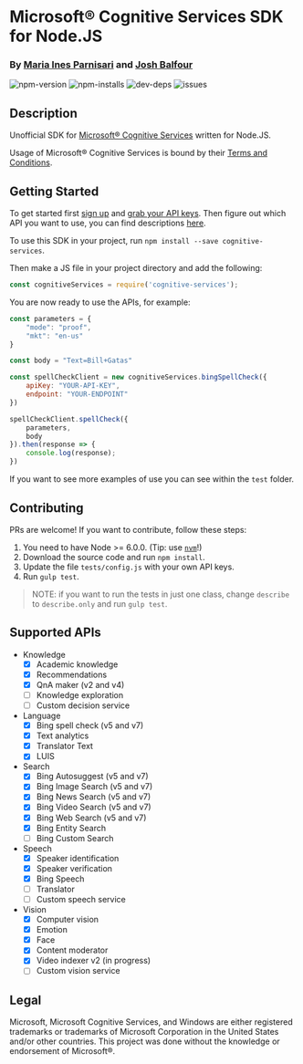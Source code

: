 # Microsoft® Cognitive Services SDK for Node.JS

### By [Maria Ines Parnisari](https://miparnisariblog.wordpress.com/) and [Josh Balfour](https://joshbalfour.co.uk)

![npm-version](https://img.shields.io/npm/v/cognitive-services.svg)
![npm-installs](https://img.shields.io/npm/dw/cognitive-services.svg)
![dev-deps](https://david-dm.org/joshbalfour/node-cognitive-services.svg)
![issues](https://img.shields.io/github/issues/joshbalfour/node-cognitive-services.svg)

## Description

Unofficial SDK for [Microsoft® Cognitive Services](https://www.microsoft.com/cognitive-services) written for Node.JS.

Usage of Microsoft® Cognitive Services is bound by their [Terms and Conditions](http://research.microsoft.com/en-us/um/legal/CognitiveServicesTerms20160628.htm).

## Getting Started

To get started first [sign up](https://www.microsoft.com/cognitive-services/en-us/sign-up) and [grab your API keys](https://www.microsoft.com/cognitive-services/en-US/subscriptions).
Then figure out which API you want to use, you can find descriptions [here](https://www.microsoft.com/cognitive-services/en-us/apis).

To use this SDK in your project, run `npm install --save cognitive-services`.

Then make a JS file in your project directory and add the following:

```javascript
const cognitiveServices = require('cognitive-services');
```

You are now ready to use the APIs, for example:

```javascript
const parameters = {
    "mode": "proof",
    "mkt": "en-us"
}

const body = "Text=Bill+Gatas"

const spellCheckClient = new cognitiveServices.bingSpellCheck({
    apiKey: "YOUR-API-KEY",
    endpoint: "YOUR-ENDPOINT"
})

spellCheckClient.spellCheck({
    parameters,
    body
}).then(response => {
    console.log(response);
})
```

If you want to see more examples of use you can see within the `test` folder.

## Contributing

PRs are welcome! If you want to contribute, follow these steps:

1. You need to have Node >= 6.0.0. (Tip: use [`nvm`](https://github.com/creationix/nvm)!)
1. Download the source code and run `npm install`.
1. Update the file `tests/config.js` with your own API keys.
1. Run `gulp test`.

> NOTE: if you want to run the tests in just one class, change `describe` to `describe.only` and run `gulp test`.

## Supported APIs

- Knowledge
    - [x] Academic knowledge
    - [x] Recommendations
    - [x] QnA maker (v2 and v4)
    - [ ] Knowledge exploration
    - [ ] Custom decision service
- Language
    - [x] Bing spell check (v5 and v7)
    - [x] Text analytics
    - [x] Translator Text
    - [x] LUIS
- Search
    - [x] Bing Autosuggest (v5 and v7)
    - [x] Bing Image Search (v5 and v7)
    - [x] Bing News Search (v5 and v7)
    - [x] Bing Video Search (v5 and v7)
    - [x] Bing Web Search (v5 and v7)
    - [x] Bing Entity Search
    - [ ] Bing Custom Search
- Speech
    - [x] Speaker identification
    - [x] Speaker verification
    - [x] Bing Speech
    - [ ] Translator
    - [ ] Custom speech service
- Vision
    - [x] Computer vision
    - [x] Emotion
    - [x] Face
    - [x] Content moderator
    - [x] Video indexer v2 (in progress)
    - [ ] Custom vision service

## Legal

Microsoft, Microsoft Cognitive Services, and Windows are either registered trademarks or trademarks of Microsoft Corporation in the United States and/or other countries.
This project was done without the knowledge or endorsement of Microsoft®.